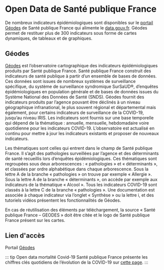 # Open Data de Santé publique France
<!-- SPDX-License-Identifier: MPL-2.0 -->

De nombreux indicateurs épidémiologiques sont disponibles sur le [portail Géodes](https://geodes.santepubliquefrance.fr) de Santé publique France qui alimente le [data.gouv.fr](https://www.data.gouv.fr/fr/organizations/sante-publique-france/). Géodes permet de restituer plus de 300 indicateurs sous forme de cartes dynamiques, de tableaux et de graphiques.

## Géodes
[Géodes](https://geodes.santepubliquefrance.fr/#c=article&page=P005) est l’observatoire cartographique des indicateurs épidémiologiques produits par Santé publique France. Santé publique France construit des indicateurs de santé publique à partir d’un ensemble de bases de données. Ces données sont issues de nombreux systèmes de surveillance spécifique, du système de surveillance syndromique SurSaUD®, d’enquêtes épidémiologiques en population générale et de bases de données issues du Système National des Données de Santé (SNDS). Géodes fournit des indicateurs produits par l’agence pouvant être déclinés à un niveau géographique infranational, le plus souvent régional et départemental mais également, pour certains indicateurs de surveillance de la COVID-19, jusqu’au niveau IRIS. Les indicateurs sont fournis sur une base temporelle qui dépend de la thématique : annuelle, mensuelle, hebdomadaire voire quotidienne pour les indicateurs COVID-19. L’observatoire est actualisé en continu pour mettre à jour les indicateurs existants et proposer de nouveaux indicateurs.  

Les thématiques sont celles qui entrent dans le champ de Santé publique France. Il s’agit des pathologies surveillées par l’agence et des déterminants de santé recueillis lors d’enquêtes épidémiologiques. Ces thématiques sont regroupées sous deux arborescences : « pathologies » et « déterminants », et classées par ordre alphabétique dans chaque arborescence. Sous la lettre A de la branche « pathologies » on trouve par exemple « Allergie ». Sous la lettre A de la branche « déterminants », on accède par exemple aux indicateurs de la thématique « Alcool ». Tous les indicateurs COVID-19 sont classés à la lettre C de la branche « pathologies ».
Une documentation est associée à chaque indicateur via l’onglet « Synthèse » ou la lettre i, et des tutoriels vidéos présentent les fonctionnalités de Géodes.  

En cas de réutilisation des éléments par téléchargement, la source « Santé publique France – GEODES » doit être citée et le logo de Santé publique France présent sur les cartes.

## Lien d'accès
Portail [Géodes]( https://geodes.santepubliquefrance.fr/#c=home)


::: tip Open data mortalité Covid-19
Santé publique France présente les chiffres clés quotidiens de l’évolution de la COVID-19 sur [cette page](https://www.santepubliquefrance.fr/dossiers/coronavirus-covid-19/coronavirus-chiffres-cles-et-evolution-de-la-covid-19-en-france-et-dans-le-monde).
:::
